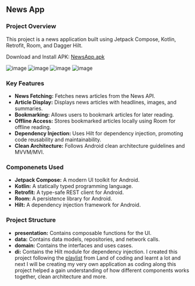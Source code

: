 ## **News App**

### **Project Overview**

This project is a news application built using Jetpack Compose, Kotlin, Retrofit, Room, and Dagger Hilt. 

Download and Install APK: [NewsApp.apk](https://github.com/harshissocial/NewsApp/blob/master/NewsApp.apk)

![image](https://github.com/user-attachments/assets/368e92af-f49a-4625-8a38-356ca09db8e8) ![image](https://github.com/user-attachments/assets/f8831a7d-dd10-46fe-9517-21b2455995cc) ![image](https://github.com/user-attachments/assets/06cbe5a6-af61-4f04-9f1b-9788f195dff4) ![image](https://github.com/user-attachments/assets/93747a8d-b486-43a2-8f91-8231c30e67fa)





### **Key Features**
* **News Fetching:** Fetches news articles from the News API.
* **Article Display:** Displays news articles with headlines, images, and summaries.
* **Bookmarking:** Allows users to bookmark articles for later reading.
* **Offline Access:** Stores bookmarked articles locally using Room for offline reading.
* **Dependency Injection:** Uses Hilt for dependency injection, promoting code reusability and maintainability.
* **Clean Architecture:** Follows Android clean architecture guidelines and MVVM/MVI.

### **Componenets Used**
* **Jetpack Compose:** A modern UI toolkit for Android.
* **Kotlin:** A statically typed programming language.
* **Retrofit:** A type-safe REST client for Android.
* **Room:** A persistence library for Android.
* **Hilt:** A dependency injection framework for Android.

### **Project Structure**
* **presentation:** Contains composable functions for the UI.
* **data:** Contains data models, repositories, and network calls.
* **domain:** Contains the interfaces and uses cases.
* **di:** Contains the Hilt module for dependency injection.
I created this project following the [playlist](https://www.youtube.com/playlist?list=PLzZEuVaFb9Exi-pc8qtHBrrLg8bUn-TP6) from Land of coding and learnt a lot and next I will be creating my very own application as coding along this project helped a gain understanding of how different components works together, clean architecture and more.
